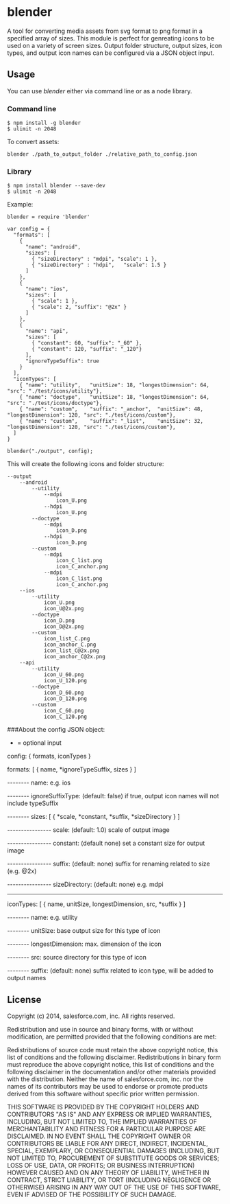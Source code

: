 blender
========

A tool for converting media assets from svg format to png format in a specified array of sizes. This module is perfect for genreating icons to be used on a variety of screen sizes. Output folder structure, output sizes, icon types, and output icon names can be configured via a JSON object input.

## Usage

You can use _blender_ either via command line or as a node library.

### Command line

	$ npm install -g blender
	$ ulimit -n 2048

To convert assets:

	blender ./path_to_output_folder ./relative_path_to_config.json

### Library

	$ npm install blender --save-dev
	$ ulimit -n 2048

Example:

	blender = require 'blender'

	var config = { 
	  "formats": [
	    {
	      "name": "android",
	      "sizes": [
	        { "sizeDirectory" : "mdpi", "scale": 1 },
	        { "sizeDirectory" : "hdpi",   "scale": 1.5 }
	      ]
	    },
	    {
	      "name": "ios",
	      "sizes": [
	        { "scale": 1 },
	        { "scale": 2, "suffix": "@2x" }
	      ]
	    },
	    {
	      "name": "api",
	      "sizes": [
	        { "constant": 60, "suffix": "_60" },
	        { "constant": 120, "suffix": "_120"}
	      ], 
	      "ignoreTypeSuffix": true
	    }
	  ],
	  "iconTypes": [
	    { "name": "utility",   "unitSize": 18, "longestDimension": 64,  "src": "./test/icons/utility"},
	    { "name": "doctype",   "unitSize": 18, "longestDimension": 64,  "src": "./test/icons/doctype"},
	    { "name": "custom",    "suffix": "_anchor",  "unitSize": 48, "longestDimension": 120, "src": "./test/icons/custom"},
	    { "name": "custom",    "suffix": "_list",    "unitSize": 32, "longestDimension": 120, "src": "./test/icons/custom"},
	  ]
	}

	blender("./output", config);

This will create the following icons and folder structure:

	--output
		--android
			--utility
				--mdpi
					icon_U.png
				--hdpi
					icon_U.png
			--doctype
				--mdpi
					icon_D.png
				--hdpi
					icon_D.png
			--custom
				--mdpi
					icon_C_list.png
					icon_C_anchor.png
				--mdpi
					icon_C_list.png
					icon_C_anchor.png
		--ios
			--utility
				icon_U.png
				icon_U@2x.png
			--doctype
				icon_D.png
				icon_D@2x.png
			--custom
				icon_list_C.png
				icon_anchor_C.png
				icon_list_C@2x.png
				icon_anchor_C@2x.png
		--api
			--utility
				icon_U_60.png
				icon_U_120.png
			--doctype
				icon_D_60.png
				icon_D_120.png
			--custom
				icon_C_60.png
				icon_C_120.png

###About the config JSON object:

* = optional input

config: { formats, iconTypes }

formats: [ { name, *ignoreTypeSuffix, sizes } ]

-------- name: e.g. ios

-------- ignoreSuffixType: (default: false) if true, output icon names will not include typeSuffix

-------- sizes: [ { *scale, *constant, *suffix, *sizeDirectory } ]

---------------- scale: (default: 1.0) scale of output image

---------------- constant: (default none) set a constant size for output image

---------------- suffix: (default: none) suffix for renaming related to size (e.g. @2x)

---------------- sizeDirectory: (default: none) e.g. mdpi

***

iconTypes: [ { name, unitSize, longestDimension, src, *suffix } ]

-------- name: e.g. utility

-------- unitSize: base output size for this type of icon

-------- longestDimension: max. dimension of the icon

-------- src: source directory for this type of icon

-------- suffix: (default: none) suffix related to icon type, will be added to output names




## License

Copyright (c) 2014, salesforce.com, inc. All rights reserved.

Redistribution and use in source and binary forms, with or without modification, are permitted provided that the following conditions are met:

Redistributions of source code must retain the above copyright notice, this list of conditions and the following disclaimer.
Redistributions in binary form must reproduce the above copyright notice, this list of conditions and the following disclaimer in the documentation and/or other materials provided with the distribution.
Neither the name of salesforce.com, inc. nor the names of its contributors may be used to endorse or promote products derived from this software without specific prior written permission.

THIS SOFTWARE IS PROVIDED BY THE COPYRIGHT HOLDERS AND CONTRIBUTORS "AS IS" AND ANY EXPRESS OR IMPLIED WARRANTIES, INCLUDING, BUT NOT LIMITED TO, THE IMPLIED WARRANTIES OF MERCHANTABILITY AND FITNESS FOR A PARTICULAR PURPOSE ARE DISCLAIMED. IN NO EVENT SHALL THE COPYRIGHT OWNER OR CONTRIBUTORS BE LIABLE FOR ANY DIRECT, INDIRECT, INCIDENTAL, SPECIAL, EXEMPLARY, OR CONSEQUENTIAL DAMAGES (INCLUDING, BUT NOT LIMITED TO, PROCUREMENT OF SUBSTITUTE GOODS OR SERVICES; LOSS OF USE, DATA, OR PROFITS; OR BUSINESS INTERRUPTION) HOWEVER CAUSED AND ON ANY THEORY OF LIABILITY, WHETHER IN CONTRACT, STRICT LIABILITY, OR TORT (INCLUDING NEGLIGENCE OR OTHERWISE) ARISING IN ANY WAY OUT OF THE USE OF THIS SOFTWARE, EVEN IF ADVISED OF THE POSSIBILITY OF SUCH DAMAGE.